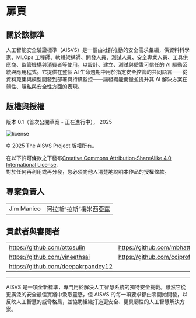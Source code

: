 # 扉頁

## 關於該標準

人工智能安全驗證標準（AISVS）是一個由社群推動的安全需求彙編，供資料科學家、MLOps 工程師、軟體架構師、開發人員、測試人員、安全專業人員、工具供應商、監管機構與消費者等使用，以設計、建立、測試與驗證可信任的 AI 驅動系統與應用程式。它提供在整個 AI 生命週期中用於指定安全控管的共同語言——從資料蒐集與模型開發到部署與持續監控——讓組織能衡量並提升其 AI 解決方案在韌性、隱私與安全性方面的表現。

## 版權與授權

版本 0.1（首次公開草案 - 正在進行中）， 2025  

![license](../images/license.png)

© 2025 The AISVS Project 版權所有。  

在以下許可條款之下發布[Creative Commons Attribution‑ShareAlike 4.0 International License](https://creativecommons.org/licenses/by-sa/4.0/).  
對於任何再利用或再分發，您必須向他人清楚地說明本作品的授權條款。

## 專案負責人

|            |              |
| ---------- | ------------ |
| Jim Manico | 阿拉斯“拉斯”梅米西亞茲 |

## 貢獻者與審閱者

|                                    |                             |
| ---------------------------------- | --------------------------- |
| https://github.com/ottosulin       | https://github.com/mbhatt1  |
| https://github.com/vineethsai      | https://github.com/cciprofm |
| https://github.com/deepakrpandey12 |                             |

---

AISVS 是一項全新標準，專門用於解決人工智慧系統的獨特安全挑戰。雖然它從更廣泛的安全最佳實踐中汲取靈感，但 AISVS 的每一項要求都由零開始開發，以反映人工智慧的威脅格局，並協助組織打造更安全、更具韌性的人工智慧解決方案。

